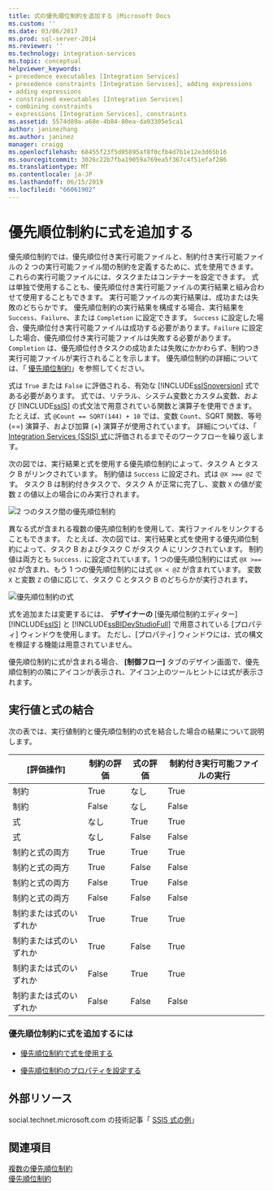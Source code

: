 ```yaml
---
title: 式の優先順位制約を追加する |Microsoft Docs
ms.custom: ''
ms.date: 03/06/2017
ms.prod: sql-server-2014
ms.reviewer: ''
ms.technology: integration-services
ms.topic: conceptual
helpviewer_keywords:
- precedence executables [Integration Services]
- precedence constraints [Integration Services], adding expressions
- adding expressions
- constrained executables [Integration Services]
- combining constraints
- expressions [Integration Services], constraints
ms.assetid: 5574d89a-a68e-4b84-80ea-da93305e5ca1
author: janinezhang
ms.author: janinez
manager: craigg
ms.openlocfilehash: 68455f23f5d05895af8f0cfb4d7b1e12e3d65b16
ms.sourcegitcommit: 3026c22b7fba19059a769ea5f367c4f51efaf286
ms.translationtype: MT
ms.contentlocale: ja-JP
ms.lasthandoff: 06/15/2019
ms.locfileid: "66061902"
---
```

# <a name="add-expressions-to-precedence-constraints"></a>優先順位制約に式を追加する
  優先順位制約では、優先順位付き実行可能ファイルと、制約付き実行可能ファイルの 2 つの実行可能ファイル間の制約を定義するために、式を使用できます。 これらの実行可能ファイルには、タスクまたはコンテナーを設定できます。 式は単独で使用することも、優先順位付き実行可能ファイルの実行結果と組み合わせて使用することもできます。 実行可能ファイルの実行結果は、成功または失敗のどちらかです。 優先順位制約の実行結果を構成する場合、実行結果を `Success`、`Failure`、または `Completion` に設定できます。 `Success` に設定した場合、優先順位付き実行可能ファイルは成功する必要があります。`Failure` に設定した場合、優先順位付き実行可能ファイルは失敗する必要があります。`Completion` は、優先順位付きタスクの成功または失敗にかかわらず、制約つき実行可能ファイルが実行されることを示します。 優先順位制約の詳細については、「 [優先順位制約](control-flow/precedence-constraints.md)」を参照してください。  
  
 式は `True` または `False` に評価される、有効な [!INCLUDE[ssISnoversion](../includes/ssisnoversion-md.md)] 式である必要があります。 式では、リテラル、システム変数とカスタム変数、および [!INCLUDE[ssIS](../includes/ssis-md.md)] の式文法で用意されている関数と演算子を使用できます。 たとえば、式 `@Count == SQRT(144) + 10` では、変数 `Count`、SQRT 関数、等号 (==) 演算子、および加算 (+) 演算子が使用されています。 詳細については、「 [Integration Services (SSIS) 式](expressions/integration-services-ssis-expressions.md)に評価されるまでそのワークフローを繰り返します。  
  
 次の図では、実行結果と式を使用する優先順位制約によって、タスク A とタスク B がリンクされています。 制約値は `Success` に設定され、式は `@X >== @Z` です。 タスク B は制約付きタスクで、タスク A が正常に完了し、変数 `X` の値が変数 `Z` の値以上の場合にのみ実行されます。  
  
 ![2 つのタスク間の優先順位制約](media/mw-dts-03.gif "2 つのタスク間の優先順位制約")  
  
 異なる式が含まれる複数の優先順位制約を使用して、実行ファイルをリンクすることもできます。 たとえば、次の図では、実行結果と式を使用する優先順位制約によって、タスク B およびタスク C がタスク A にリンクされています。 制約値は両方とも `Success.` に設定されています。1 つの優先順位制約には式 `@X >== @Z` が含まれ、もう 1 つの優先順位制約には式 `@X < @Z` が含まれています。 変数 `X` と変数 `Z` の値に応じて、タスク C とタスク B のどちらかが実行されます。  
  
 ![優先順位制約の式](media/mw-dts-04.gif "優先順位制約の式")  
  
 式を追加または変更するには、 **デザイナーの** [優先順位制約エディター] [!INCLUDE[ssIS](../includes/ssis-md.md)] と [!INCLUDE[ssBIDevStudioFull](../includes/ssbidevstudiofull-md.md)] で用意されている [プロパティ] ウィンドウを使用します。 ただし、[プロパティ] ウィンドウには、式の構文を検証する機能は用意されていません。  
  
 優先順位制約に式が含まれる場合、 **[制御フロー]** タブのデザイン画面で、優先順位制約の隣にアイコンが表示され、アイコン上のツールヒントには式が表示されます。  
  
## <a name="combining-execution-values-and-expressions"></a>実行値と式の結合  
 次の表では、実行値制約と優先順位制約の式を結合した場合の結果について説明します。  
  
|[評価操作]|制約の評価|式の評価|制約付き実行可能ファイルの実行|  
|--------------------------|-----------------------------|-----------------------------|---------------------------------|  
|制約|True|なし|True|  
|制約|False|なし|False|  
|式|なし|True|True|  
|式|なし|False|False|  
|制約と式の両方|True|True|True|  
|制約と式の両方|True|False|False|  
|制約と式の両方|False|True|False|  
|制約と式の両方|False|False|False|  
|制約または式のいずれか|True|True|True|  
|制約または式のいずれか|True|False|True|  
|制約または式のいずれか|False|True|True|  
|制約または式のいずれか|False|False|False|  
  
### <a name="to-add-an-expression-to-a-precedence-constraint"></a>優先順位制約に式を追加するには  
  
-   [優先順位制約で式を使用する](../../2014/integration-services/use-an-expression-in-a-precedence-constraint.md)  
  
-   [優先順位制約のプロパティを設定する](../../2014/integration-services/set-the-properties-of-a-precedence-constraint.md)  
  
## <a name="external-resources"></a>外部リソース  
 social.technet.microsoft.com の技術記事「 [SSIS 式の例](https://go.microsoft.com/fwlink/?LinkId=220761)」  
  
## <a name="see-also"></a>関連項目  
 [複数の優先順位制約](../../2014/integration-services/multiple-precedence-constraints.md)   
 [優先順位制約](control-flow/precedence-constraints.md)  
  
  
